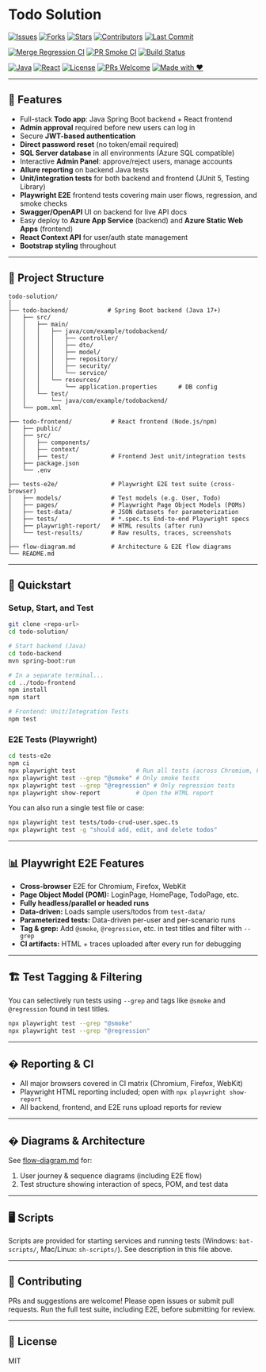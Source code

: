 # Todo Solution

<!-- 
  BADGES: To keep visually organized, badges are grouped into:
  1. Repo metadata/activity
  2. Build & CI/CD
  3. Technology & community
-->

<!-- 1. Repo Metadata -->
[![Issues](https://img.shields.io/github/issues/ravs788/todo-solution)](https://github.com/ravs788/todo-solution/issues) [![Forks](https://img.shields.io/github/forks/ravs788/todo-solution?style=social)](https://github.com/ravs788/todo-solution/network/members) [![Stars](https://img.shields.io/github/stars/ravs788/todo-solution?style=social)](https://github.com/ravs788/todo-solution/stargazers) [![Contributors](https://img.shields.io/github/contributors/ravs788/todo-solution)](https://github.com/ravs788/todo-solution/graphs/contributors) [![Last Commit](https://img.shields.io/github/last-commit/ravs788/todo-solution)](https://github.com/ravs788/todo-solution/commits/main)

<!-- 2. Build & CI/CD -->
[![Merge Regression CI](https://github.com/ravs788/todo-solution/actions/workflows/merge-tests.yml/badge.svg?branch=main)](https://github.com/ravs788/todo-solution/actions/workflows/merge-tests.yml) [![PR Smoke CI](https://github.com/ravs788/todo-solution/actions/workflows/pr-tests.yml/badge.svg?branch=main)](https://github.com/ravs788/todo-solution/actions/workflows/pr-tests.yml) [![Build Status](https://img.shields.io/badge/build-manual-inactive.svg)](../../actions) 

<!-- 3. Tech & Community -->
[![Java](https://img.shields.io/badge/backend-Java_17-blue?logo=java&logoColor=white)](todo-backend/) [![React](https://img.shields.io/badge/frontend-React_19-61dafb?logo=react&logoColor=white)](todo-frontend/) [![License](https://img.shields.io/badge/license-MIT-blue.svg)](./LICENSE) [![PRs Welcome](https://img.shields.io/badge/PRs-welcome-brightgreen.svg?style=flat-square)](../../pulls) [![Made with ❤️](https://img.shields.io/badge/Made%20with-Love-ff69b4)](https://github.com/)

---

## 🚀 Features

- Full-stack **Todo app**: Java Spring Boot backend + React frontend
- **Admin approval** required before new users can log in
- Secure **JWT-based authentication**
- **Direct password reset** (no token/email required)
- **SQL Server database** in all environments (Azure SQL compatible)
- Interactive **Admin Panel**: approve/reject users, manage accounts
- **Allure reporting** on backend Java tests
- **Unit/integration tests** for both backend and frontend (JUnit 5, Testing Library)
- **Playwright E2E** frontend tests covering main user flows, regression, and smoke checks
- **Swagger/OpenAPI** UI on backend for live API docs
- Easy deploy to **Azure App Service** (backend) and **Azure Static Web Apps** (frontend)
- **React Context API** for user/auth state management
- **Bootstrap styling** throughout

---

## 📂 Project Structure

```plaintext
todo-solution/
│
├── todo-backend/           # Spring Boot backend (Java 17+)
│   ├── src/
│   │   ├── main/
│   │   │   ├── java/com/example/todobackend/
│   │   │   │   ├── controller/
│   │   │   │   ├── dto/
│   │   │   │   ├── model/
│   │   │   │   ├── repository/
│   │   │   │   ├── security/
│   │   │   │   └── service/
│   │   │   └── resources/
│   │   │       └── application.properties      # DB config
│   │   └── test/
│   │       └── java/com/example/todobackend/
│   └── pom.xml
│
├── todo-frontend/           # React frontend (Node.js/npm)
│   ├── public/
│   ├── src/
│   │   ├── components/
│   │   ├── context/
│   │   ├── test/            # Frontend Jest unit/integration tests
│   ├── package.json
│   └── .env
│
├── tests-e2e/               # Playwright E2E test suite (cross-browser)
│   ├── models/              # Test models (e.g. User, Todo)
│   ├── pages/               # Playwright Page Object Models (POMs)
│   ├── test-data/           # JSON datasets for parameterization
│   ├── tests/               # *.spec.ts End-to-end Playwright specs
│   ├── playwright-report/   # HTML results (after run)
│   └── test-results/        # Raw results, traces, screenshots
│
├── flow-diagram.md          # Architecture & E2E flow diagrams
└── README.md

```

---

## 📝 Quickstart

### Setup, Start, and Test

```bash
git clone <repo-url>
cd todo-solution/

# Start backend (Java)
cd todo-backend
mvn spring-boot:run

# In a separate terminal...
cd ../todo-frontend
npm install
npm start

# Frontend: Unit/Integration Tests
npm test
```

### E2E Tests (Playwright)

```bash
cd tests-e2e
npm ci
npx playwright test                 # Run all tests (across Chromium, Firefox, WebKit)
npx playwright test --grep "@smoke" # Only smoke tests
npx playwright test --grep "@regression" # Only regression tests
npx playwright show-report          # Open the HTML report
```

You can also run a single test file or case:
```bash
npx playwright test tests/todo-crud-user.spec.ts
npx playwright test -g "should add, edit, and delete todos"
```

---

## 📊 Playwright E2E Features

- **Cross-browser** E2E for Chromium, Firefox, WebKit
- **Page Object Model (POM):** LoginPage, HomePage, TodoPage, etc.
- **Fully headless/parallel or headed runs**
- **Data-driven:** Loads sample users/todos from `test-data/`
- **Parameterized tests:** Data-driven per-user and per-scenario runs
- **Tag & grep:** Add `@smoke`, `@regression`, etc. in test titles and filter with `--grep`
- **CI artifacts:** HTML + traces uploaded after every run for debugging

---

## 🏗️ Test Tagging & Filtering

You can selectively run tests using `--grep` and tags like `@smoke` and `@regression` found in test titles.

```bash
npx playwright test --grep "@smoke"
npx playwright test --grep "@regression"
```

---

## � Reporting & CI

- All major browsers covered in CI matrix (Chromium, Firefox, WebKit)
- Playwright HTML reporting included; open with `npx playwright show-report`
- All backend, frontend, and E2E runs upload reports for review

---

## � Diagrams & Architecture

See [flow-diagram.md](flow-diagram.md) for:
1. User journey & sequence diagrams (including E2E flow)
2. Test structure showing interaction of specs, POM, and test data

---

## 🖥️ Scripts

Scripts are provided for starting services and running tests (Windows: `bat-scripts/`, Mac/Linux: `sh-scripts/`). See description in this file above.

---

## 🤝 Contributing

PRs and suggestions are welcome! Please open issues or submit pull requests. Run the full test suite, including E2E, before submitting for review.

---

## 📄 License

MIT

